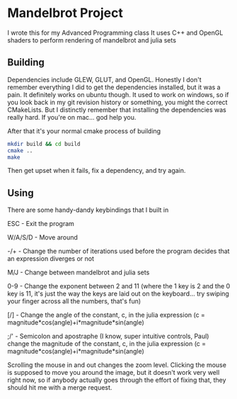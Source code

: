 # Mandelbrot Project

I wrote this for my Advanced Programming class
It uses C++ and OpenGL shaders to perform rendering of mandelbrot and julia sets 

## Building 

Dependencies include GLEW, GLUT, and OpenGL. Honestly I don't remember everything I did to get the dependencies installed, but it was a pain. It definitely works on ubuntu though. It used to work on windows, so if you look back in my git revision history or something, you might the correct CMakeLists. But I distinctly remember that installing the dependencies was really hard. 
If you're on mac... god help you. 

After that it's your normal cmake process of building
```bash
mkdir build && cd build
cmake ..
make 
```
Then get upset when it fails, fix a dependency, and try again. 

## Using

There are some handy-dandy keybindings that I built in

ESC - Exit the program

W/A/S/D - Move around 

-/+ - Change the number of iterations used before the program decides that an expression diverges or not

M/J - Change between mandelbrot and julia sets

0-9 - Change the exponent between 2 and 11 (where the 1 key is 2 and the 0 key is 11, it's just the way the keys are laid out on the keyboard... try swiping your finger across all the numbers, that's fun)

[/] - Change the angle of the constant, c, in the julia expression (c = magnitude\*cos(angle)+i\*magnitude\*sin(angle)

;/' - Semicolon and apostraphe (I know, super intuitive controls, Paul) change the magnitude of the constant, c, in the julia expression (c = magnitude\*cos(angle)+i\*magnitude\*sin(angle)

Scrolling the mouse in and out changes the zoom level. Clicking the mouse is supposed to move you around the image, but it doesn't work very well right now, so if anybody actually goes through the effort of fixing that, they should hit me with a merge request. 
